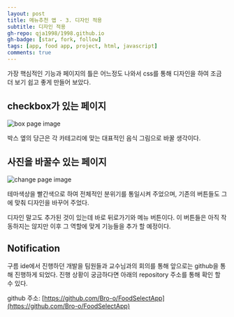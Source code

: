 ```yaml
---
layout: post
title: 메뉴추천 앱 - 3. 디자인 적용
subtitle: 디자인 적용
gh-repo: qja1998/1998.github.io
gh-badge: [star, fork, follow]
tags: [app, food app, project, html, javascript]
comments: true
---
```

 가장 핵심적인 기능과 페이지의 틀은 어느정도 나와서 css를 통해 디자인을 하여 조금 더 보기 쉽고 좋게 만들어 보았다.


## checkbox가 있는 페이지

![box page image](/static/assets/img/boxpage.png)

박스 옆의 당근은 각 카테고리에 맞는 대표적인 음식 그림으로 바꿀 생각이다.

## 사진을 바꿀수 있는 페이지

![change page image](/static/assets/img/changepage.png)

테마색상을 빨간색으로 하여 전체적인 분위기를 통일시켜 주었으며, 기존의 버튼들도 그에 맞춰 디자인을 바꾸어 주었다.

디자인 말고도 추가된 것이 있는데 바로 뒤로가기와 메뉴 버튼이다. 이 버튼들은 아직 작동하지는 않지만 이후 그 역할에 맞게 기능들을 추가 할 예정이다.

  
    
    
## Notification

구름 ide에서 진행하던 개발을 팀원들과 교수님과의 회의를 통해 앞으로는 github을 통해 진행하게 되었다. 진행 상황이 궁금하다면 아래의 repository 주소를 통해 확인 할 수 있다. 

github 주소: [https://github.com/Bro-o/FoodSelectApp](https://github.com/Bro-o/FoodSelectApp)
